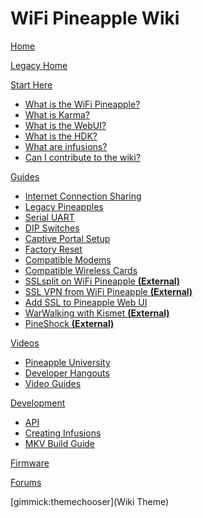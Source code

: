 # WiFi Pineapple Wiki

[Home](https://wiki.wifipineapple.com)

[Legacy Home](index.md)

[Start Here]()

  * [What is the WiFi Pineapple?](pineapple.md)
  * [What is Karma?](karma.md)
  * [What is the WebUI?](webui.md)
  * [What is the HDK?](hdk.md)
  * [What are infusions?](infusions.md)
  * [Can I contribute to the wiki?](wiki.md)

[Guides]()

  * [Internet Connection Sharing](ics.md)
  * [Legacy Pineapples](legacy.md)
  * [Serial UART](serial_uart.md)
  * [DIP Switches](dip_switches.md)
  * [Captive Portal Setup](captive_portal.md)
  * [Factory Reset](reset.md)
  * [Compatible Modems](compatible_modems.md)
  * [Compatible Wireless Cards](compatible_wifi_cards.md)
  * [SSLsplit on WiFi Pineapple **(External)**](http://champagneandsecurity.wordpress.com/2014/07/26/sslsplit-on-wifi-pineapple/)
  * [SSL VPN from WiFi Pineapple **(External)**](https://forums.hak5.org/index.php?/topic/32784-how-to-tunnel-mk5-through-vpn/?p=246346)
  * [Add SSL to Pineapple Web UI](add_ssl.md)
  * [WarWalking with Kismet **(External)**](https://forums.hak5.org/index.php?/topic/33626-warwalking-with-pineapple-and-battery/#entry250802)
  * [PineShock **(External)**](http://d.uijn.nl/?p=32)

[Videos]()

  * [Pineapple University](pineapple_university.md)
  * [Developer Hangouts](developer_hangouts.md)
  * [Video Guides](video_guides.md)

[Development]()

  * [API](api.md)
  * [Creating Infusions](creating_infusions.md)
  * [MKV Build Guide](build_guide.md)

[Firmware](firmware.md)

[Forums](https://forums.hak5.org/index.php?/forum/64-wifi-pineapple-jasager/)

[gimmick:themechooser](Wiki Theme)
